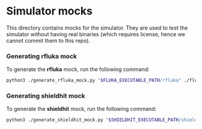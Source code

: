 # Simulator mocks

This directory contains mocks for the simulator. They are used to test the simulator without having real binaries
(which requires license, hence we cannot commit them to this repo).

### Generating rfluka mock

To generate the **rfluka** mock, run the following command:

```bash
python3 ./generate_rfluka_mock.py "$FLUKA_EXECUTABLE_PATH/rfluka" ./fluka_minimal/minimal.inp ./fluka_minimal/rfluka
```


### Generating shieldhit mock

To generate the **shieldhit** mock, run the following command:

```bash
python3 ./generate_shieldhit_mock.py "$SHIELDHIT_EXECUTABLE_PATH/shieldhit" ./shieldhit_minimal ./shieldhit_minimal/shieldhit
```
